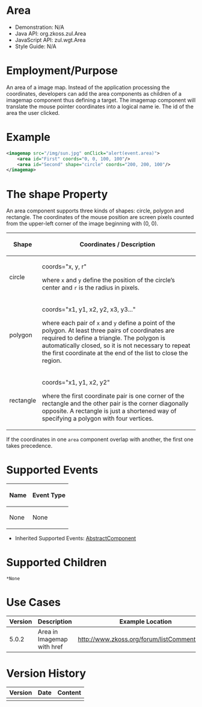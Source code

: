 

# Area

- Demonstration: N/A
- Java API: <javadoc>org.zkoss.zul.Area</javadoc>
- JavaScript API: <javadoc directory="jsdoc">zul.wgt.Area</javadoc>
- Style Guide: N/A

# Employment/Purpose

An area of a image map. Instead of the application processing the
coordinates, developers can add the area components as children of a
imagemap component thus defining a target. The imagemap component will
translate the mouse pointer coordinates into a logical name ie. The id
of the area the user clicked.

# Example

``` xml
<imagemap src="/img/sun.jpg" onClick="alert(event.area)">
    <area id="First" coords="0, 0, 100, 100"/>
    <area id="Second" shape="circle" coords="200, 200, 100"/>
</imagemap>
```

# The shape Property

An area component supports three kinds of shapes: circle, polygon and
rectangle. The coordinates of the mouse position are screen pixels
counted from the upper-left corner of the image beginning with (0, 0).

<table>
<thead>
<tr class="header">
<th><center>
<p>Shape</p>
</center></th>
<th><center>
<p>Coordinates / Description</p>
</center></th>
</tr>
</thead>
<tbody>
<tr class="odd">
<td><p>circle</p></td>
<td><p>coords="x, y, r"</p>
<p>where <code>x</code> and <code>y</code> define the position of the
circle’s center and <code>r</code> is the radius in pixels.</p></td>
</tr>
<tr class="even">
<td><p>polygon</p></td>
<td><p>coords="x1, y1, x2, y2, x3, y3..."</p>
<p>where each pair of <code>x</code> and <code>y</code> define a point
of the polygon. At least three pairs of coordinates are required to
define a triangle. The polygon is automatically closed, so it is not
necessary to repeat the first coordinate at the end of the list to close
the region.</p></td>
</tr>
<tr class="odd">
<td><p>rectangle</p></td>
<td><p>coords="x1, y1, x2, y2"</p>
<p>where the first coordinate pair is one corner of the rectangle and
the other pair is the corner diagonally opposite. A rectangle is just a
shortened way of specifying a polygon with four vertices.</p></td>
</tr>
</tbody>
</table>

If the coordinates in one `area` component overlap with another, the
first one takes precedence.

# Supported Events

<table>
<thead>
<tr class="header">
<th><center>
<p>Name</p>
</center></th>
<th><center>
<p>Event Type</p>
</center></th>
</tr>
</thead>
<tbody>
<tr class="odd">
<td><p>None</p></td>
<td><p>None</p></td>
</tr>
</tbody>
</table>

- Inherited Supported Events: [
  AbstractComponent]({{site.baseurl}}/zk_component_ref/base_components/AbstractComponent#Supported_Events)

# Supported Children

`*None`

# Use Cases

| Version | Description                | Example Location                              |
|---------|----------------------------|-----------------------------------------------|
| 5.0.2   | Area in Imagemap with href | <http://www.zkoss.org/forum/listComment/3016> |

# Version History



| Version | Date | Content |
|---------|------|---------|
|         |      |         |


